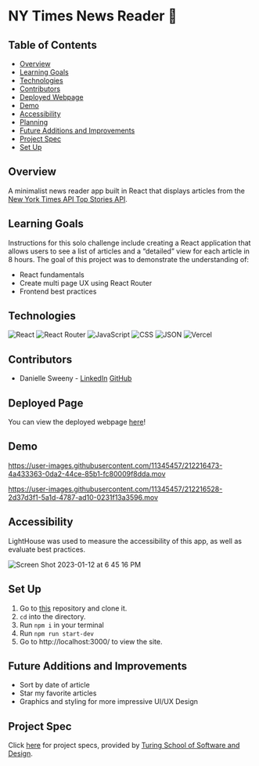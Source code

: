# NY Times News Reader 📰

## Table of Contents
  - [Overview](#overview)
  - [Learning Goals](#learning-goals)
  - [Technologies](#technologies)
  - [Contributors](#contributors)
  - [Deployed Webpage](#deployed-page)
  - [Demo](#demo)
  - [Accessibility](#accessibility)
  - [Planning](#planning)
  - [Future Additions and Improvements](#future-additions-and-improvements)
  - [Project Spec](#project-spec)
  - [Set Up](#set-up)

## Overview
A minimalist news reader app built in React that displays articles from the [New York Times API Top Stories API](https://developer.nytimes.com/docs/top-stories-product/1/overview).

## Learning Goals
Instructions for this solo challenge include creating a React application that allows users to see a list of articles and a “detailed” view for each article in 8 hours. The goal of this project was to demonstrate the understanding of:

- React fundamentals
- Create multi page UX using React Router
- Frontend best practices

## Technologies
![React](https://img.shields.io/badge/react-%2320232a.svg?style=for-the-badge&logo=react&logoColor=%2361DAFB)
![React Router](https://img.shields.io/badge/React_Router-CA4245?style=for-the-badge&logo=react-router&logoColor=white)
![JavaScript](https://img.shields.io/badge/JavaScript-323330?style=for-the-badge&logo=javascript&logoColor=F7DF1E)
![CSS](https://img.shields.io/badge/CSS3-1572B6?style=for-the-badge&logo=css3&logoColor=white)
![JSON](https://img.shields.io/badge/json-5E5C5C?style=for-the-badge&logo=json&logoColor=white)
![Vercel](https://user-images.githubusercontent.com/101746747/188785090-4abee495-4f46-4dba-b554-e16ded576297.png)

## Contributors
- Danielle Sweeny - [LinkedIn](https://www.linkedin.com/in/danielle-sweeny-75b50b84/) [GitHub](https://github.com/dsweeny1)

## Deployed Page
You can view the deployed webpage [here](https://nytimes-ten.vercel.app/)!

## Demo

https://user-images.githubusercontent.com/11345457/212216473-4a433363-0da2-44ce-85b1-fc80009f8dda.mov

https://user-images.githubusercontent.com/11345457/212216528-2d37d3f1-5a1d-4787-ad10-0231f13a3596.mov


## Accessibility
LightHouse was used to measure the accessibility of this app, as well as evaluate best practices.

![Screen Shot 2023-01-12 at 6 45 16 PM](https://user-images.githubusercontent.com/11345457/212218018-61e42fdd-1734-4ffa-9967-5f449224ef56.png)


## Set Up
1. Go to [this](https://github.com/dsweeny1/nytimes) repository and clone it. 
2. `cd` into the directory.
3. Run `npm i` in your terminal
4. Run `npm run start-dev`
6. Go to http://localhost:3000/ to view the site.

## Future Additions and Improvements
- Sort by date of article
- Star my favorite articles
- Graphics and styling for more impressive UI/UX Design

## Project Spec
Click [here](https://mod4.turing.edu/projects/take_home/take_home_fe) for project specs, provided by [Turing School of Software and Design](https://turing.edu/).

